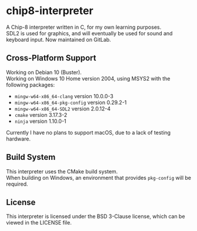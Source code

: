# chip8-interpreter
A Chip-8 interpreter written in C, for my own learning purposes.<br/>
SDL2 is used for graphics, and will eventually be used for sound and keyboard input.
Now maintained on GitLab.

## Cross-Platform Support

Working on Debian 10 (Buster).<br/>
Working on Windows 10 Home version 2004, using MSYS2 with the following packages:
* ``mingw-w64-x86_64-clang`` version 10.0.0-3<br/>
* ``mingw-w64-x86_64-pkg-config`` version 0.29.2-1<br/>
* ``mingw-w64-x86_64-SDL2`` version 2.0.12-4<br/>
* ``cmake`` version 3.17.3-2<br/>
* ``ninja`` version 1.10.0-1<br/>

Currently I have no plans to support macOS, due to a lack of testing hardware.

## Build System

This interpreter uses the CMake build system.<br/>
When building on Windows, an environment that provides ``pkg-config`` will be required.

## License

This interpreter is licensed under the BSD 3-Clause license, which can be viewed in the LICENSE file.

